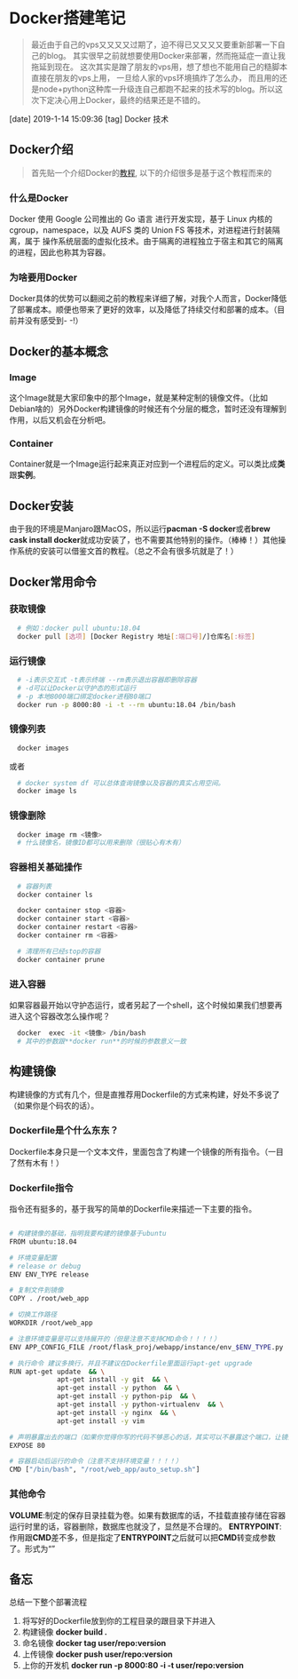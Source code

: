 # Docker搭建笔记

>最近由于自己的vps又又又又过期了，迫不得已又又又又要重新部署一下自己的blog。
其实很早之前就想要使用Docker来部署，然而拖延症一直让我拖延到现在。
这次其实是蹭了朋友的vps用，想了想也不能用自己的糙脚本直接在朋友的vps上用，
一旦给人家的vps环境搞炸了怎么办，
而且用的还是node+python这种库一升级连自己都跑不起来的技术写的blog。所以这次下定决心用上Docker，最终的结果还是不错的。

[date] 2019-1-14 15:09:36
[tag] Docker 技术

## Docker介绍
>首先贴一个介绍Docker的[教程](https://yeasy.gitbooks.io/docker_practice/container/attach_exec.html), 以下的介绍很多是基于这个教程而来的

### 什么是Docker
Docker 使用 Google 公司推出的 Go 语言 进行开发实现，基于 Linux 内核的 cgroup，namespace，以及 AUFS 类的 Union FS 等技术，对进程进行封装隔离，属于 操作系统层面的虚拟化技术。由于隔离的进程独立于宿主和其它的隔离的进程，因此也称其为容器。

### 为啥要用Docker
Docker具体的优势可以翻阅之前的教程来详细了解，对我个人而言，Docker降低了部署成本。顺便也带来了更好的效率，以及降低了持续交付和部署的成本。（目前并没有感受到- -!）

## Docker的基本概念

### Image
这个Image就是大家印象中的那个Image，就是某种定制的镜像文件。（比如Debian啥的）另外Docker构建镜像的时候还有个分层的概念，暂时还没有理解到作用，以后又机会在分析吧。

### Container
Container就是一个Image运行起来真正对应到一个进程后的定义。可以类比成**类**跟**实例**。

## Docker安装
由于我的环境是Manjaro跟MacOS，所以运行**pacman -S docker**或者**brew cask install docker**就成功安装了，也不需要其他特别的操作。（棒棒！）其他操作系统的安装可以借鉴文首的教程。（总之不会有很多坑就是了！）

## Docker常用命令

### 获取镜像

```sh
  # 例如：docker pull ubuntu:18.04
  docker pull [选项] [Docker Registry 地址[:端口号]/]仓库名[:标签]
```

### 运行镜像

```sh
  # -i表示交互式 -t表示终端 --rm表示退出容器即删除容器
  # -d可以让Docker以守护态的形式运行
  # -p 本地8000端口绑定docker进程80端口
  docker run -p 8000:80 -i -t --rm ubuntu:18.04 /bin/bash
```

### 镜像列表

```sh
  docker images
```
或者
```sh
  # docker system df 可以总体查询镜像以及容器的真实占用空间。
  docker image ls
```

### 镜像删除

```sh
  docker image rm <镜像>
  # 什么镜像名，镜像ID都可以用来删除（很贴心有木有）
```

### 容器相关基础操作
```sh
  # 容器列表
  docker container ls

  docker container stop <容器>
  docker container start <容器>
  docker container restart <容器>
  docker container rm <容器>

  # 清理所有已经stop的容器
  docker container prune
```

### 进入容器
如果容器最开始以守护态运行，或者另起了一个shell，这个时候如果我们想要再进入这个容器改怎么操作呢？

```sh
  docker  exec -it <镜像> /bin/bash
  # 其中的参数跟**docker run**的时候的参数意义一致
```

## 构建镜像
构建镜像的方式有几个，但是直推荐用Dockerfile的方式来构建，好处不多说了（如果你是个码农的话）。

### Dockerfile是个什么东东？
Dockerfile本身只是一个文本文件，里面包含了构建一个镜像的所有指令。（一目了然有木有！）

### Dockerfile指令
指令还有挺多的，基于我写的简单的Dockerfile来描述一下主要的指令。

```sh

# 构建镜像的基础，指明我要构建的镜像基于ubuntu
FROM ubuntu:18.04

# 环境变量配置
# release or debug
ENV ENV_TYPE release

# 复制文件到镜像
COPY . /root/web_app

# 切换工作路径
WORKDIR /root/web_app

# 注意环境变量是可以支持展开的（但是注意不支持CMD命令！！！！）
ENV APP_CONFIG_FILE /root/flask_proj/webapp/instance/env_$ENV_TYPE.py

# 执行命令 建议多换行，并且不建议在Dockerfile里面运行apt-get upgrade
RUN apt-get update  && \
            apt-get install -y git  && \
            apt-get install -y python  && \
            apt-get install -y python-pip  && \
            apt-get install -y python-virtualenv  && \
            apt-get install -y nginx  && \
            apt-get install -y vim 

# 声明暴露出去的端口（如果你觉得你写的代码不够恶心的话，其实可以不暴露这个端口，让镜像的使用者猜就是了。）
EXPOSE 80

# 容器启动后运行的命令（注意不支持环境变量！！！！）
CMD ["/bin/bash", "/root/web_app/auto_setup.sh"] 

```

### 其他命令

**VOLUME**:制定的保存目录挂载为卷。如果有数据库的话，不挂载直接存储在容器运行时里的话，容器删除，数据库也就没了，显然是不合理的。
**ENTRYPOINT**:作用跟**CMD**差不多，但是指定了**ENTRYPOINT**之后就可以把**CMD**转变成参数了。形式为<ENTRYPOINT>“<CMD>”

## 备忘
总结一下整个部署流程
1. 将写好的Dockerfile放到你的工程目录的跟目录下并进入
2. 构建镜像 **docker build .**
3. 命名镜像 **docker tag user/repo:version**
4. 上传镜像 **docker push user/repo:version**
5. 上你的开发机 **docker run -p 8000:80 -i -t user/repo:version**


